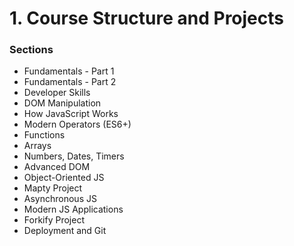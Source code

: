 # 1. Course Structure and Projects

### Sections

- Fundamentals - Part 1
- Fundamentals - Part 2
- Developer Skills
- DOM Manipulation
- How JavaScript Works
- Modern Operators (ES6+)
- Functions
- Arrays
- Numbers, Dates, Timers
- Advanced DOM
- Object-Oriented JS
- Mapty Project
- Asynchronous JS
- Modern JS Applications
- Forkify Project
- Deployment and Git